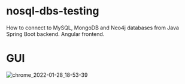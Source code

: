 # nosql-dbs-testing
 
How to connect to MySQL, MongoDB and Neo4j databases from Java Spring Boot backend. Angular frontend.

# GUI

![chrome_2022-01-28_18-53-39](https://user-images.githubusercontent.com/82712969/151597717-ce4df315-a0d6-44f1-b638-98ed9962c52d.png)
